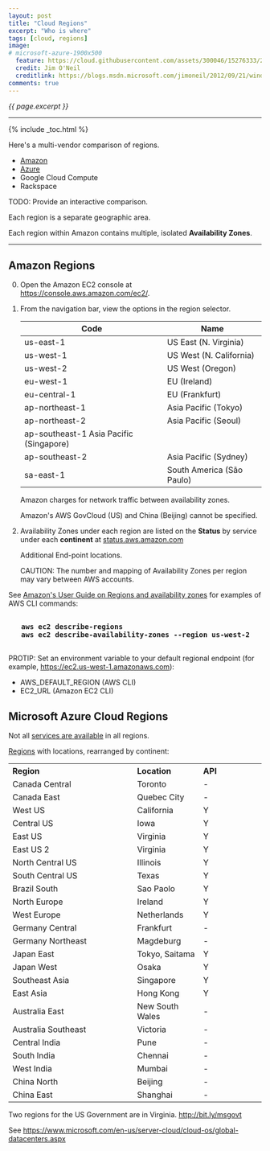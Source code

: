 ```yaml
---
layout: post
title: "Cloud Regions"
excerpt: "Who is where"
tags: [cloud, regions]
image:
# microsoft-azure-1900x500
  feature: https://cloud.githubusercontent.com/assets/300046/15276333/2337c55e-1aa2-11e6-9ed1-a1a84ac84e95.jpg
  credit: Jim O'Neil
  creditlink: https://blogs.msdn.microsoft.com/jimoneil/2012/09/21/windows-azure-interactive-feature-map/
comments: true
---
```

<i>{{ page.excerpt }}</i>
<hr />
{% include _toc.html %}

Here's a multi-vendor comparison of regions.

* <a href="#Amazon">Amazon</a>
* <a href="#Azure">Azure</a>
* Google Cloud Compute
* Rackspace

TODO: Provide an interactive comparison.

Each region is a separate geographic area.

Each region within Amazon contains multiple, isolated <strong>Availability Zones</strong>.

<hr />

<a name="AzureRegions"></a>

## Amazon Regions #

0. Open the Amazon EC2 console at https://console.aws.amazon.com/ec2/.

0. From the navigation bar, view the options in the region selector.

   | Code | Name |
   | ---- | ---- |
   | us-east-1 | US East (N. Virginia) |
   | us-west-1 | US West (N. California) |
   | us-west-2 | US West (Oregon) |
   | eu-west-1 | EU (Ireland) |
   | eu-central-1 | EU (Frankfurt) |
   | ap-northeast-1 | Asia Pacific (Tokyo) |
   | ap-northeast-2 | Asia Pacific (Seoul) |
   | ap-southeast-1 Asia Pacific (Singapore) |
   | ap-southeast-2 | Asia Pacific (Sydney) |
   | sa-east-1 | South America (São Paulo) |

   Amazon charges for network traffic between availability zones.

   Amazon's AWS GovCloud (US) and China (Beijing) cannot be specified.

0. Availability Zones under each region are listed on the <strong>Status</strong> by
   service under each <strong>continent</strong> at
   <a target="_blank" href="http://status.aws.amazon.com/">
   status.aws.amazon.com</a>

   Additional End-point locations.

   CAUTION: The number and mapping of Availability Zones per region may vary between AWS accounts.

See <a target="_blank" href="http://docs.aws.amazon.com/AWSEC2/latest/UserGuide/using-regions-availability-zones.html">
Amazon's User Guide on Regions and availability zones</a> for examples of AWS CLI commands:

   <pre><strong>
   aws ec2 describe-regions
   aws ec2 describe-availability-zones --region us-west-2
   </strong></pre>


PROTIP: Set an environment variable to your default regional endpoint (for example, https://ec2.us-west-1.amazonaws.com):

   * AWS_DEFAULT_REGION (AWS CLI)
   * EC2_URL (Amazon EC2 CLI)


<a name="AzureRegions"></a>

## Microsoft Azure Cloud Regions #

Not all <a target="_blank" href="https://azure.microsoft.com/en-us/regions/#services">
services are available</a> in all regions.

<a target="_blank" href="https://azure.microsoft.com/en-us/regions/">
Regions</a> with locations, rearranged by continent:

<table>
<tr>
   <th align="left" width="40%"> Region </th>
   <th align="left" width="20%"> Location </th>
   <th align="left" width="20%"> API </th>
   </tr>

<tr><td> Canada Central </td><td> Toronto
	</td><td> - </td></tr>
<tr><td> Canada East </td><td> Quebec City
	</td><td> - </td></tr>

<tr><td> West US </td><td> California
	</td><td> Y </td></tr>
<tr><td> Central US </td><td> Iowa
	</td><td> Y </td></tr>
<tr><td> East US </td><td> Virginia
	</td><td> Y </td></tr>
<tr><td> East US 2 </td><td> Virginia
	</td><td> Y </td></tr>
<tr><td> North Central US </td><td> Illinois
	</td><td> Y </td></tr>
<tr><td> South Central US </td><td> Texas
	</td><td> Y </td></tr>
<tr><td> Brazil South </td><td> Sao Paolo
	</td><td> Y </td></tr>

<tr><td> North Europe </td><td> Ireland
	</td><td> Y </td></tr>
<tr><td> West Europe </td><td> Netherlands
	</td><td> Y </td></tr>
<tr><td> Germany Central </td><td> Frankfurt
	</td><td> - </td></tr>
<tr><td> Germany Northeast </td><td> Magdeburg
	</td><td> - </td></tr>

<tr><td> Japan East </td><td> Tokyo, Saitama
	</td><td> Y </td></tr>
<tr><td> Japan West </td><td> Osaka
	</td><td> Y </td></tr>
<tr><td> Southeast Asia </td><td> Singapore
	</td><td> Y </td></tr>
<tr><td> East Asia </td><td> Hong Kong
	</td><td> Y </td></tr>

<tr><td> Australia East </td><td> New South Wales
	</td><td> - </td></tr>
<tr><td> Australia Southeast </td><td> Victoria
	</td><td> - </td></tr>

<tr><td> Central India </td><td> Pune
	</td><td> - </td></tr>
<tr><td> South India </td><td> Chennai
	</td><td> - </td></tr>
<tr><td> West India </td><td> Mumbai
	</td><td> - </td></tr>

<tr><td> China North </td><td> Beijing
	</td><td> - </td></tr>
<tr><td> China East </td><td> Shanghai
	</td><td> - </td></tr>
</table>

Two regions for the US Government are in Virginia.
http://bit.ly/msgovt

See https://www.microsoft.com/en-us/server-cloud/cloud-os/global-datacenters.aspx
